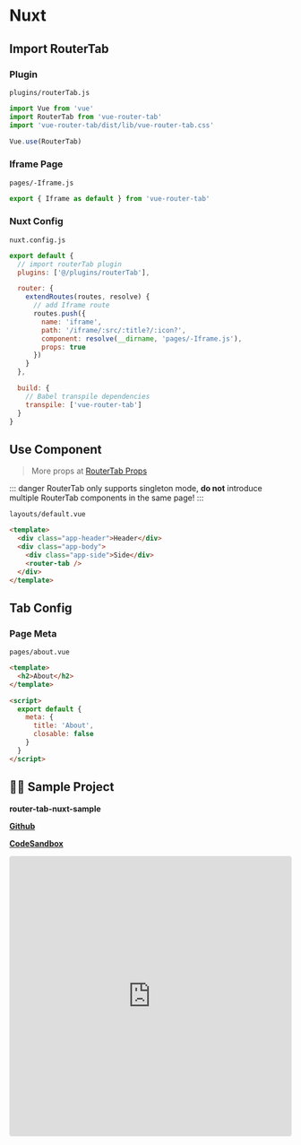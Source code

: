 # Nuxt

## Import RouterTab

### Plugin

`plugins/routerTab.js`

```javascript
import Vue from 'vue'
import RouterTab from 'vue-router-tab'
import 'vue-router-tab/dist/lib/vue-router-tab.css'

Vue.use(RouterTab)
```

### Iframe Page

`pages/-Iframe.js`

```javascript
export { Iframe as default } from 'vue-router-tab'
```

### Nuxt Config

`nuxt.config.js`

```javascript
export default {
  // import routerTab plugin
  plugins: ['@/plugins/routerTab'],

  router: {
    extendRoutes(routes, resolve) {
      // add Iframe route
      routes.push({
        name: 'iframe',
        path: '/iframe/:src/:title?/:icon?',
        component: resolve(__dirname, 'pages/-Iframe.js'),
        props: true
      })
    }
  },

  build: {
    // Babel transpile dependencies
    transpile: ['vue-router-tab']
  }
}
```

## Use Component

> More props at [RouterTab Props](../../api/README.md#router-tab-props)

::: danger
RouterTab only supports singleton mode, **do not** introduce multiple RouterTab components in the same page!
:::

`layouts/default.vue`

```html {5}
<template>
  <div class="app-header">Header</div>
  <div class="app-body">
    <div class="app-side">Side</div>
    <router-tab />
  </div>
</template>
```

## Tab Config

### Page Meta

`pages/about.vue`

```html {7}
<template>
  <h2>About</h2>
</template>

<script>
  export default {
    meta: {
      title: 'About',
      closable: false
    }
  }
</script>
```

## 👨‍💻 Sample Project

**router-tab-nuxt-sample**

[**Github**](https://github.com/bhuh12/router-tab-nuxt-sample)

[**CodeSandbox**](https://codesandbox.io/s/github/bhuh12/router-tab-nuxt-sample)

<iframe
  src="https://codesandbox.io/embed/github/bhuh12/router-tab-nuxt-sample/tree/main/?fontsize=14&hidenavigation=1&theme=dark"
  style="width:100%; height:500px; border:0; border-radius: 4px; overflow:hidden;"
  title="router-tab-nuxt-sample"
  allow="geolocation; microphone; camera; midi; vr; accelerometer; gyroscope; payment; ambient-light-sensor; encrypted-media; usb"
  sandbox="allow-modals allow-forms allow-popups allow-scripts allow-same-origin"
></iframe>
